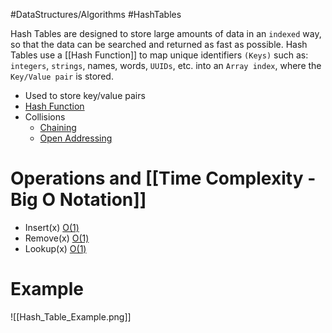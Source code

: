 #DataStructures/Algorithms #HashTables

Hash Tables are designed to store large amounts of data in an `indexed` way, so that the data can be searched and returned as fast as possible. Hash Tables use a [[Hash Function]] to map unique identifiers `(Keys)` such as: `integers`, `strings`, names, words, `UUIDs`, etc. into an `Array index`, where the `Key/Value pair` is stored. 

- Used to store key/value pairs
- [Hash Function](Hash%20Function.md)
- Collisions
	- [Chaining](Chaining.md)
	- [Open Addressing](Open%20Addressing.md)

# Operations and [[Time Complexity - Big O Notation]]

- Insert(x) [O(1)](Time%20Complexity%20-%20Big%20O%20Notation.md)
- Remove(x) [O(1)](Time%20Complexity%20-%20Big%20O%20Notation.md)
- Lookup(x) [O(1)](Time%20Complexity%20-%20Big%20O%20Notation.md)

# Example
![[Hash_Table_Example.png]]